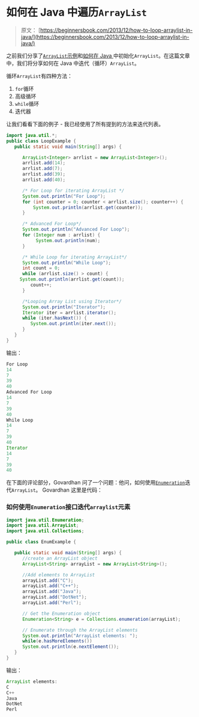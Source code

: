 # 如何在 Java 中遍历`ArrayList`

> 原文： [https://beginnersbook.com/2013/12/how-to-loop-arraylist-in-java/](https://beginnersbook.com/2013/12/how-to-loop-arraylist-in-java/)

之前我们分享了[`ArrayList`示例](https://beginnersbook.com/2013/12/java-arraylist/)和[如何在 Java ](https://beginnersbook.com/2013/12/how-to-initialize-an-arraylist/)中初始化`ArrayList`。在这篇文章中，我们将分享如何在 Java 中迭代（循环）`ArrayList`。

循环`ArrayList`有四种方法：

1.  `for`循环
2.  高级循环
3.  `while`循环
4.  迭代器

让我们看看下面的例子 - 我已经使用了所有提到的方法来迭代列表。

```java
import java.util.*;
public class LoopExample {
   public static void main(String[] args) {

      ArrayList<Integer> arrlist = new ArrayList<Integer>();
      arrlist.add(14);
      arrlist.add(7);
      arrlist.add(39);
      arrlist.add(40);

      /* For Loop for iterating ArrayList */
      System.out.println("For Loop");
      for (int counter = 0; counter < arrlist.size(); counter++) { 		      
          System.out.println(arrlist.get(counter)); 		
      }   		

      /* Advanced For Loop*/ 		
      System.out.println("Advanced For Loop"); 		
      for (Integer num : arrlist) { 		      
           System.out.println(num); 		
      }

      /* While Loop for iterating ArrayList*/ 		
      System.out.println("While Loop"); 		
      int count = 0; 		
      while (arrlist.size() > count) {
	 System.out.println(arrlist.get(count));
         count++;
      }

      /*Looping Array List using Iterator*/
      System.out.println("Iterator");
      Iterator iter = arrlist.iterator();
      while (iter.hasNext()) {
         System.out.println(iter.next());
      }
   }
}
```

输出：

```java
For Loop
14
7
39
40
Advanced For Loop
14
7
39
40
While Loop
14
7
39
40
Iterator
14
7
39
40
```

在下面的评论部分，Govardhan 问了一个问题：他问，如何使用[`Enumeration`](https://docs.oracle.com/javase/7/docs/api/java/util/Enumeration.html)迭代`ArrayList`。 Govardhan 这里是代码：

### 如何使用`Enumeration`接口迭代`arraylist`元素

```java
import java.util.Enumeration;
import java.util.ArrayList;
import java.util.Collections;

public class EnumExample {

   public static void main(String[] args) {
      //create an ArrayList object
      ArrayList<String> arrayList = new ArrayList<String>();

      //Add elements to ArrayList
      arrayList.add("C");
      arrayList.add("C++");
      arrayList.add("Java");
      arrayList.add("DotNet");
      arrayList.add("Perl");

      // Get the Enumeration object
      Enumeration<String> e = Collections.enumeration(arrayList);

      // Enumerate through the ArrayList elements
      System.out.println("ArrayList elements: ");
      while(e.hasMoreElements())
      System.out.println(e.nextElement());
   }
}
```

输出：

```java
ArrayList elements: 
C
C++
Java
DotNet
Perl
```